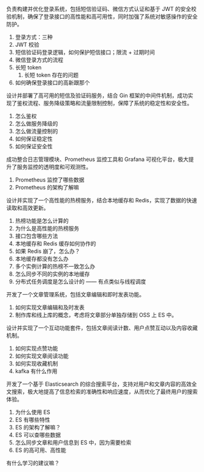 负责构建并优化登录系统，包括短信验证码、微信方式认证和基于 JWT 的安全校验机制，确保了登录接口的高性能和高可用性，同时加强了系统对敏感操作的安全防护。

1. 登录方式：三种
2. JWT 校验
3. 短信验证码登录逻辑，如何保护短信接口；限流 + 过期时间
4. 微信登录方式的流程
5. 长短 token
	1. 长短 token 存在的问题
6. 如何确保登录接口的高新跟那个

设计并部署了高可用的短信及验证码服务，结合 Gin 框架的中间件机制，成功实现了鉴权流程、服务降级策略和流量限制控制，保障了系统的稳定性和安全性。

1. 怎么鉴权
2. 怎么做服务降级的
3. 怎么做流量控制的
4. 如何保证稳定性
5. 如何保证安全性

成功整合日志管理模块、Prometheus 监控工具和 Grafana 可视化平台，极大提升了服务监控的透明度和可观测性。

1. Prometheus 监控了哪些数据
2. Prometheus 的架构了解嘛

设计并实现了一个高性能的热榜服务，结合本地缓存和 Redis，实现了数据的快速读取和高效更新。

1. 热榜功能是怎么计算的
2. 为什么是高性能的热榜服务
3. 接口包含哪些方法
4. 本地缓存和 Redis 缓存如何协作的
5. 如果 Redis 崩了，怎么办？
6. 本地缓存都没有怎么办
7. 多个实例计算的热榜不一致怎么办
8. 怎么同步不同的实例的本地缓存
9. 分布式任务调度是怎么设计的 —— 有点类似与线程调度

开发了一个文章管理系统，包括文章编辑和即时发表功能。

1. 如何实现文章编辑和及时发表
2. 制作库和线上库的概念，考虑将文章部分单独存储到 OSS 上 ES 中。

设计并实现了一个互动功能套件，包括文章阅读计数、用户点赞互动以及内容收藏机制。

1. 如何实现点赞功能
2. 如何实现文章阅读功能
3. 如何实现收藏机制
4. kafka 有什么作用

开发了一个基于 Elasticsearch 的综合搜索平台，支持对用户和文章内容的高效全文搜索，极大地提高了信息检索的准确性和响应速度，从而优化了最终用户的搜索体验。

1. 为什么使用 ES
2. ES 有哪些特性
3. ES 的架构了解嘛？
4. ES 可以查哪些数据
5. 怎么同步文章和用户信息到 ES 中，因为需要检索
6. ES 的高可用、高性能

有什么学习的建议嘛？
